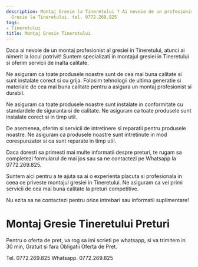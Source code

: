 ```yaml
---
description: Montaj Gresie la Tineretului ? Ai nevoie de un profesionist in Montaj
  Gresie la Tineretului. tel. 0772.269.825
tags:
- Tineretului
title: Montaj Gresie Tineretului
---
```



Daca ai nevoie de un montaj profesionist al gresiei in Tineretului, atunci ai nimerit la locul potrivit! Suntem specializati in montajul gresiei in Tineretului si oferim servicii de inalta calitate. 

Ne asiguram ca toate produsele noastre sunt de cea mai buna calitate si sunt instalate corect si cu grija. Folosim tehnologii de ultima generatie si materiale de cea mai buna calitate pentru a asigura un montaj profesionist si durabil. 

Ne asiguram ca toate produsele noastre sunt instalate in conformitate cu standardele de siguranta si de calitate. Ne asiguram ca toate produsele sunt instalate corect si in timp util. 

De asemenea, oferim si servicii de intretinere si reparatii pentru produsele noastre. Ne asiguram ca produsele noastre sunt intretinute in mod corespunzator si ca sunt reparate in timp util. 

Daca doresti sa primesti mai multe informatii despre preturi, te rugam sa completezi formularul de mai jos sau sa ne contactezi pe Whatsapp la 0772.269.825. 

Suntem aici pentru a te ajuta sa ai o experienta placuta si profesionala in ceea ce priveste montajul gresiei in Tineretului. Ne asiguram ca vei primi servicii de cea mai buna calitate la preturi competitive. 

Nu ezita sa ne contactezi pentru orice intrebari sau informatii suplimentare! 


# Montaj Gresie Tineretului Preturi
Pentru o oferta de pret, va rog sa imi scrieti pe whatsapp, si va trimitem in 30 min, Gratuit si fara Obligatii Oferta de Pret.

Tel. 0772.269.825
Whatsapp. 0772.269.825